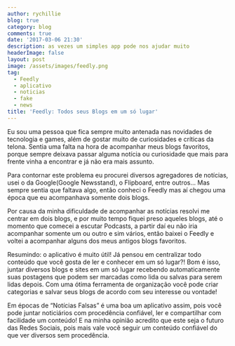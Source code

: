 ```yaml
---
author: rychillie
blog: true
category: blog
comments: true
date: '2017-03-06 21:30'
description: as vezes um simples app pode nos ajudar muito
headerImage: false
layout: post
image: /assets/images/feedly.png
tag:
  - Feedly
  - aplicativo
  - noticias
  - fake
  - news
title: 'Feedly: Todos seus Blogs em um só lugar'
---
```


Eu sou uma pessoa que fica sempre muito antenada nas novidades de tecnologia e games, além de gostar muito de curiosidades e críticas da telona. Sentia uma falta na hora de acompanhar meus blogs favoritos, porque sempre deixava passar alguma notícia ou curiosidade que mais para frente vinha a encontrar e já não era mais assunto.

Para contornar este problema eu procurei diversos agregadores de notícias, usei o da Google(Google Newsstand), o Flipboard, entre outros… Mas sempre sentia que faltava algo, então conheci o Feedly mas aí chegou uma época que eu acompanhava somente dois blogs.

Por causa da minha dificuldade de acompanhar as notícias resolvi me centrar em dois blogs, e por muito tempo fiquei preso aqueles blogs, até o momento que comecei a escutar Podcasts, a partir daí eu não iria acompanhar somente um ou outro e sim vários, então baixei o Feedly e voltei a acompanhar alguns dos meus antigos blogs favoritos.

Resumindo: o aplicativo é muito útil! Já pensou em centralizar todo conteúdo que você gosta de ler e conhecer em um só lugar?! Bom é isso, juntar diversos blogs e sites em um só lugar recebendo automaticamente suas postagens que podem ser marcadas como lida ou salvas para serem lidas depois. Com uma ótima ferramenta de organização você pode criar categorias e salvar seus blogs de acordo com seu interesse ou vontade!

Em épocas de “Notícias Falsas” é uma boa um aplicativo assim, pois você pode juntar noticiários com procedência confiável, ler e compartilhar com facilidade um conteúdo! E na minha opinião acredito que este seja o futuro das Redes Sociais, pois mais vale você seguir um conteúdo confiável do que ver diversos sem procedência.
